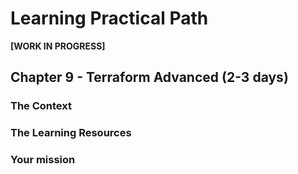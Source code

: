 # Learning Practical Path 


**[WORK IN PROGRESS]**


## Chapter 9 - Terraform Advanced (2-3 days)
### The Context
### The Learning Resources
### Your mission


